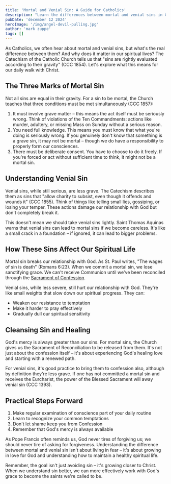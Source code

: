 ```yaml
---
title: 'Mortal and Venial Sin: A Guide for Catholics'
description: "Learn the differences between mortal and venial sins in Catholic teaching. Discover the conditions for mortal sin, understand venial sin's effects, and find practical guidance for spiritual growth."
pubDate: 'december 12 2024'
heroImage: '/img/angel-devil-pulling.jpg'
author: 'mark zuppe'
tags: []
---
```



As Catholics, we often hear about mortal and venial sins, but what's the real difference between them? And why does it matter in our spiritual lives? The Catechism of the Catholic Church tells us that "sins are rightly evaluated according to their gravity" (CCC 1854). Let's explore what this means for our daily walk with Christ.

## The Three Marks of Mortal Sin

Not all sins are equal in their gravity. For a sin to be mortal, the Church teaches that three conditions must be met simultaneously (CCC 1857):

1. It must involve grave matter – this means the act itself must be seriously wrong. Think of violations of the Ten Commandments: actions like murder, adultery, or missing Mass on Sunday without a serious reason.
2. You need full knowledge. This means you must know that what you're doing is seriously wrong. If you genuinely don't know that something is a grave sin, it may not be mortal – though we do have a responsibility to properly form our consciences.
3. There must be deliberate consent. You have to choose to do it freely. If you're forced or act without sufficient time to think, it might not be a mortal sin.

## Understanding Venial Sin

Venial sins, while still serious, are less grave. The Catechism describes them as sins that "allow charity to subsist, even though it offends and wounds it" (CCC 1855). Think of things like telling small lies, gossiping, or losing your temper. These actions damage our relationship with God but don't completely break it.

This doesn't mean we should take venial sins lightly. Saint Thomas Aquinas warns that venial sins can lead to mortal sins if we become careless. It's like a small crack in a foundation – if ignored, it can lead to bigger problems.

## How These Sins Affect Our Spiritual Life

Mortal sin breaks our relationship with God. As St. Paul writes, "The wages of sin is death" (Romans 6:23). When we commit a mortal sin, we lose sanctifying grace. We can't receive Communion until we've been reconciled through the [Sacrament of Confession](/blog/step-by-step-guide-to-make-a-good-confession).

Venial sins, while less severe, still hurt our relationship with God. They're like small weights that slow down our spiritual progress. They can:
- Weaken our resistance to temptation
- Make it harder to pray effectively
- Gradually dull our spiritual sensitivity

## Cleansing Sin and Healing

God's mercy is always greater than our sins. For mortal sins, the Church gives us the Sacrament of Reconciliation to be released from them. It's not just about the confession itself – it's about experiencing God's healing love and starting with a renewed path.

For venial sins, it's good practice to bring them to confession also, although by definition they're less grave. If one has not committed a mortal sin and receives the Eurcharist, the power of the Blessed Sacrament will away venial sin (CCC 1393).

## Practical Steps Forward

1. Make regular examination of conscience part of your daily routine
2. Learn to recognize your common temptations
3. Don't let shame keep you from Confession
4. Remember that God's mercy is always available

As Pope Francis often reminds us, God never tires of forgiving us; we should never tire of asking for forgiveness. Understanding the difference between mortal and venial sin isn't about living in fear – it's about growing in love for God and understanding how to maintain a healthy spiritual life.

Remember, the goal isn't just avoiding sin – it's growing closer to Christ. When we understand sin better, we can more effectively work with God's grace to become the saints we're called to be.
